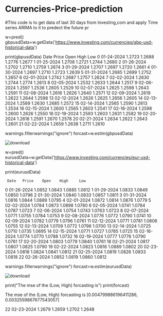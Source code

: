 # Currencies-Price-prediction

#This code is to get data of last 30 days from Investing,com and apply Time series ARIMA to it to predect the future pr



w=pred()
gbpusdData=w.getData('https://www.investing.com/currencies/gbp-usd-historical-data')

print(gbpusdData)
      Date   Price    Open    High     Low
0   01-24-2024  1.2723  1.2688  1.2776  1.2677
1   01-25-2024  1.2708  1.2721  1.2744  1.2680
2   01-26-2024  1.2702  1.2710  1.2759  1.2674
3   01-29-2024  1.2707  1.2697  1.2720  1.2661
4   01-30-2024  1.2697  1.2710  1.2723  1.2639
5   01-31-2024  1.2685  1.2699  1.2752  1.2657
6   02-01-2024  1.2742  1.2687  1.2757  1.2624
7   02-02-2024  1.2630  1.2744  1.2774  1.2613
8   02-05-2024  1.2532  1.2633  1.2644  1.2517
9   02-06-2024  1.2597  1.2536  1.2605  1.2529
10  02-07-2024  1.2625  1.2598  1.2643  1.2591
11  02-08-2024  1.2616  1.2626  1.2640  1.2571
12  02-09-2024  1.2619  1.2622  1.2644  1.2598
13  02-12-2024  1.2626  1.2625  1.2656  1.2605
14  02-13-2024  1.2589  1.2630  1.2685  1.2572
15  02-14-2024  1.2565  1.2590  1.2613  1.2534
16  02-15-2024  1.2600  1.2565  1.2603  1.2541
17  02-16-2024  1.2598  1.2600  1.2626  1.2550
18  02-19-2024  1.2593  1.2603  1.2631  1.2582
19  02-20-2024  1.2618  1.2591  1.2670  1.2578
20  02-21-2024  1.2634  1.2622  1.2643  1.2601
21  02-22-2024  1.2659  1.2638  1.2711  1.2610


warnings.filterwarnings("ignore")
forcast=w.estim(gbpusdData)


![download](https://github.com/Fadhaa/Currencies-Price-prediction/assets/18240431/05fdfda1-7c53-48f6-9226-4ee2b06bfca3)

w=pred()
eurusdData=w.getData('https://www.investing.com/currencies/eur-usd-historical-data')

print(eurusdData)

     Date   Price    Open    High     Low
0   01-26-2024  1.0852  1.0843  1.0885  1.0812
1   01-29-2024  1.0833  1.0849  1.0850  1.0796
2   01-30-2024  1.0840  1.0833  1.0857  1.0811
3   01-31-2024  1.0816  1.0844  1.0889  1.0795
4   02-01-2024  1.0872  1.0814  1.0876  1.0779
5   02-02-2024  1.0784  1.0873  1.0898  1.0780
6   02-05-2024  1.0741  1.0784  1.0787  1.0723
7   02-06-2024  1.0754  1.0743  1.0763  1.0723
8   02-07-2024  1.0771  1.0755  1.0784  1.0753
9   02-08-2024  1.0776  1.0772  1.0790  1.0741
10  02-09-2024  1.0782  1.0779  1.0796  1.0761
11  02-12-2024  1.0771  1.0781  1.0806  1.0755
12  02-13-2024  1.0709  1.0772  1.0796  1.0700
13  02-14-2024  1.0725  1.0710  1.0735  1.0695
14  02-15-2024  1.0771  1.0727  1.0785  1.0725
15  02-16-2024  1.0774  1.0770  1.0788  1.0732
16  02-19-2024  1.0777  1.0776  1.0790  1.0761
17  02-20-2024  1.0803  1.0779  1.0840  1.0761
18  02-21-2024  1.0817  1.0807  1.0825  1.0790
19  02-22-2024  1.0823  1.0816  1.0889  1.0802
20  02-23-2024  1.0818  1.0824  1.0841  1.0812
21  02-25-2024  1.0819  1.0826  1.0833  1.0818
22  02-26-2024  1.0852  1.0819  1.0860  1.0812


warnings.filterwarnings("ignore")
forcast=w.estim(eurusdData)

![download](https://github.com/Fadhaa/Currencies-Price-prediction/assets/18240431/b1aea97d-b0cf-461d-8702-92ca9643aacc)


print("The mse of the (Low, High) forcasting is")
print(forcast)

The mse of the (Low, High) forcasting is
[0.004799886196411286, 0.0032559867677543057]

















22  02-23-2024  1.2679  1.2659  1.2702  1.2648
